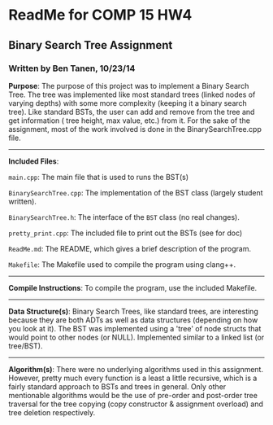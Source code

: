 # ReadMe for COMP 15 HW4
## Binary Search Tree Assignment 
### Written by Ben Tanen, 10/23/14

**Purpose**: The purpose of this project was to implement a Binary Search Tree.
The tree was implemented like most standard trees (linked nodes of varying 
depths) with some more complexity (keeping it a binary search tree). Like 
standard BSTs, the user can add and remove from the tree and get information (
tree height, max value, etc.) from it. For the sake of the assignment, most of 
the work involved is done in the BinarySearchTree.cpp file.

* * *

**Included Files**:

`main.cpp`: The main file that is used to runs the BST(s)

`BinarySearchTree.cpp`: The implementation of the BST class (largely student written).

`BinarySearchTree.h`: The interface of the `BST` class (no real changes).

`pretty_print.cpp`: The included file to print out the BSTs (see for doc)

`ReadMe.md`: The README, which gives a brief description of the program.

`Makefile`: The Makefile used to compile the program using clang++.

* * *

**Compile Instructions**: To compile the program, use the included Makefile.

* * *

**Data Structure(s)**: Binary Search Trees, like standard trees, are interesting
because they are both ADTs as well as data structures (depending on how you look
at it). The BST was implemented using a 'tree' of node structs that would point
to other nodes (or NULL). Implemented similar to a linked list (or tree/BST). 

* * *

**Algorithm(s)**: There were no underlying algorithms used in this assignment.
However, pretty much every function is a least a little recursive, which is a
fairly standard approach to BSTs and trees in general. Only other mentionable
algorithms would be the use of pre-order and post-order tree traversal for the
tree copying (copy constructor & assignment overload) and tree deletion
respectively. 

